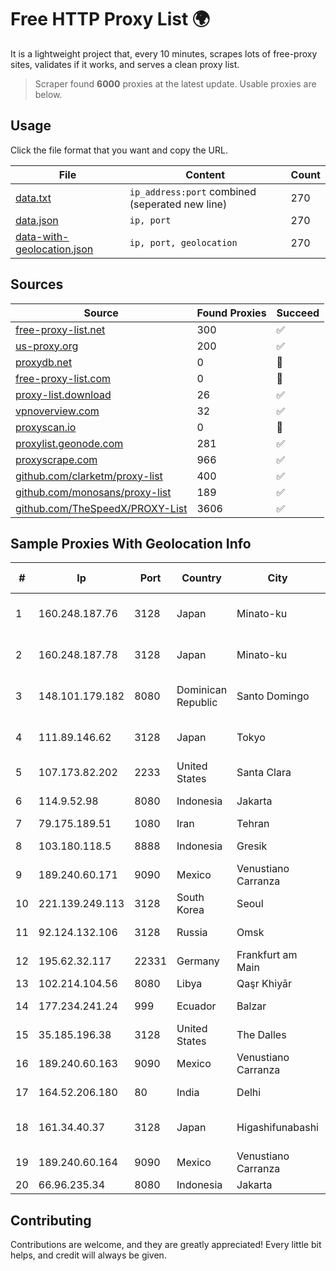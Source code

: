 
# Free HTTP Proxy List 🌍

It is a lightweight project that, every 10 minutes, scrapes lots of free-proxy sites, validates if it works, and serves a clean proxy list.


> Scraper found **6000** proxies at the latest update. Usable proxies are below.

## Usage

Click the file format that you want and copy the URL.


|File|Content|Count|
|----|-------|-----|
|[data.txt](https://raw.githubusercontent.com/themiralay/Proxy-List-World/master/data.txt)|`ip_address:port` combined (seperated new line)|270|
|[data.json](https://raw.githubusercontent.com/themiralay/Proxy-List-World/master/data.json)|`ip, port`|270|
|[data-with-geolocation.json](https://raw.githubusercontent.com/themiralay/Proxy-List-World/master/data-with-geolocation.json)|`ip, port, geolocation`|270|

## Sources

|Source|Found Proxies|Succeed|
|------|-------------|-------|
|[free-proxy-list.net](https://free-proxy-list.net)|300|✅|
|[us-proxy.org](https://www.us-proxy.org)|200|✅|
|[proxydb.net](http://proxydb.net)|0|🚫|
|[free-proxy-list.com](https://free-proxy-list.com/?page=&port=&type%5B%5D=http&type%5B%5D=https&up_time=0&search=Search)|0|🚫|
|[proxy-list.download](https://www.proxy-list.download/HTTP)|26|✅|
|[vpnoverview.com](https://vpnoverview.com/privacy/anonymous-browsing/free-proxy-servers)|32|✅|
|[proxyscan.io](https://www.proxyscan.io)|0|🚫|
|[proxylist.geonode.com](https://proxylist.geonode.com/api/proxy-list?limit=300&page=1&sort_by=lastChecked&sort_type=desc&protocols=http,https)|281|✅|
|[proxyscrape.com](https://api.proxyscrape.com/v2/?request=displayproxies&protocol=http&timeout=10000&country=all&ssl=all&anonymity=all)|966|✅|
|[github.com/clarketm/proxy-list](https://raw.githubusercontent.com/clarketm/proxy-list/master/proxy-list-raw.txt)|400|✅|
|[github.com/monosans/proxy-list](https://raw.githubusercontent.com/monosans/proxy-list/main/proxies/http.txt)|189|✅|
|[github.com/TheSpeedX/PROXY-List](https://raw.githubusercontent.com/TheSpeedX/PROXY-List/master/http.txt)|3606|✅|


## Sample Proxies With Geolocation Info

|#|Ip|Port|Country|City|Internet Service Provider|
|-|--|----|-------|----|-------------------------|
|1|160.248.187.76|3128|Japan|Minato-ku|NTT PC Communications, Inc.|
|2|160.248.187.78|3128|Japan|Minato-ku|NTT PC Communications, Inc.|
|3|148.101.179.182|8080|Dominican Republic|Santo Domingo|Compañía Dominicana de Teléfonos S. A|
|4|111.89.146.62|3128|Japan|Tokyo|NTT PC Communications, Inc.|
|5|107.173.82.202|2233|United States|Santa Clara|HostPapa|
|6|114.9.52.98|8080|Indonesia|Jakarta|PT. INDOSAT Tbk|
|7|79.175.189.51|1080|Iran|Tehran|Afranet|
|8|103.180.118.5|8888|Indonesia|Gresik|PT Persada Data Multimedia|
|9|189.240.60.171|9090|Mexico|Venustiano Carranza|Uninet S.A. de C.V.|
|10|221.139.249.113|3128|South Korea|Seoul|SK Broadband Co Ltd|
|11|92.124.132.106|3128|Russia|Omsk|OJSC Sibirtelecom|
|12|195.62.32.117|22331|Germany|Frankfurt am Main|PIO-Hosting GmbH|
|13|102.214.104.56|8080|Libya|Qaşr Khiyār|Rawafed|
|14|177.234.241.24|999|Ecuador|Balzar|Vasquez Burgos Livington|
|15|35.185.196.38|3128|United States|The Dalles|Google LLC|
|16|189.240.60.163|9090|Mexico|Venustiano Carranza|Uninet S.A. de C.V.|
|17|164.52.206.180|80|India|Delhi|E2E Networks Limited|
|18|161.34.40.37|3128|Japan|Higashifunabashi|NTT PC Communications, Inc.|
|19|189.240.60.164|9090|Mexico|Venustiano Carranza|Uninet S.A. de C.V.|
|20|66.96.235.34|8080|Indonesia|Jakarta|MYREPUBLIC|



## Contributing

Contributions are welcome, and they are greatly appreciated! Every
little bit helps, and credit will always be given.


